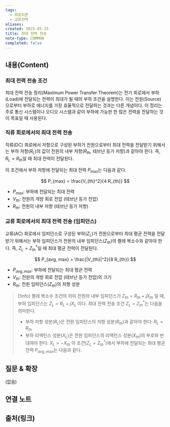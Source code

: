```yaml
---
tags:
  - 회로이론
  - 교류전력
aliases: 
created: 2025-05-15
title: 최대 전력 전송
note-type: COMMON
completed: false
---
```


## 내용(Content)
### 최대 전력 전송 조건

최대 전력 전송 정리(Maximum Power Transfer Theorem)는 전기 회로에서 부하(Load)에 전달되는 전력이 최대가 될 때의 부하 조건을 설명한다. 이는 전원(Source)으로부터 부하로 에너지를 가장 효율적으로 전달하는 것과는 다른 개념이다. 이 정리는 주로 통신 시스템이나 오디오 시스템과 같이 부하에 가능한 한 많은 전력을 전달하는 것이 목표일 때 사용된다.

### 직류 회로에서의 최대 전력 전송

직류(DC) 회로에서 저항으로 구성된 부하가 전원으로부터 최대 전력을 전달받기 위해서는 부하 저항($R_L$)의 값이 전원의 내부 저항($R_{th}$, 테브난 등가 저항)과 같아야 한다. 즉, $R_L = R_{th}$일 때 최대 전력이 전달된다.

이 조건에서 부하 저항에 전달되는 최대 전력 $P_{max}$는 다음과 같다.

$$
P_{max} = \frac{V_{th}^2}{4 R_{th}}
$$
- $P_{max}$: 부하에 전달되는 최대 전력
- $V_{th}$: 전원의 개방 회로 전압 (테브난 등가 전압)
- $R_{th}$: 전원의 내부 저항 (테브난 등가 저항)

### 교류 회로에서의 최대 전력 전송 (임피던스)

교류(AC) 회로에서 임피던스로 구성된 부하($Z_L$)가 전원으로부터 최대 평균 전력을 전달받기 위해서는 부하 임피던스가 전원의 내부 임피던스($Z_{th}$)의 켤레 복소수와 같아야 한다. 즉, $Z_L = Z_{th}^*$일 때 최대 평균 전력이 전달된다.


$$
P_{avg, max} = \frac{|V_{th}|^2}{8 R_{th}}
$$
- $P_{avg, max}$: 부하에 전달되는 최대 평균 전력
- $V_{th}$: 전원의 개방 회로 전압 (테브난 등가 전압)의 크기
- $R_{th}$: 전원 임피던스($Z_{th}$)의 저항 성분

>[!info] 켤레 복소수 조건의 의미
>전원의 내부 임피던스가 $Z_{th} = R_{th} + jX_{th}$ 일 때, 부하 임피던스는 $Z_L = R_L + jX_L$ 이다. 최대 전력 전송 조건 $Z_L = Z_{th}^*$는 다음을 의미한다.
>- 부하 저항 성분($R_L$)은 전원 임피던스의 저항 성분($R_{th}$)과 같아야 한다: $R_L = R_{th}$
>- 부하 리액턴스 성분($X_L$)은 전원 임피던스의 리액턴스 성분($X_{th}$)의 부호와 반대여야 한다: $X_L = -X_{th}$
이 조건($Z_L = Z_{th}^*$)에서 부하에 전달되는 최대 평균 전력 $P_{avg, max}$는 다음과 같다.

## 질문 & 확장

(없음)

## 연결 노트

## 출처(링크)
